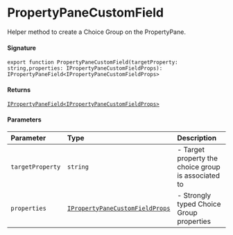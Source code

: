 # PropertyPaneCustomField

Helper method to create a Choice Group on the PropertyPane.

#### Signature
`export function PropertyPaneCustomField(targetProperty: string,properties: IPropertyPaneCustomFieldProps): IPropertyPaneField<IPropertyPaneCustomFieldProps>`

#### Returns
[`IPropertyPaneField<IPropertyPaneCustomFieldProps>`](ipropertypanefield.md)


#### Parameters


| Parameter	   | Type    | Description |
|:-------------|:---------------|:------------|
| `targetProperty`    | `string` | - Target property the choice group is associated to |
| `properties`    | [`IPropertyPaneCustomFieldProps`](ipropertypanecustomfieldprops.md) | - Strongly typed Choice Group properties |


